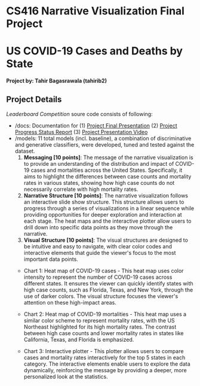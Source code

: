# CS416 Narrative Visualization Final Project
# US COVID-19 Cases and Deaths by State

#### Project by: Tahir Bagasrawala (tahirib2)

## Project Details
*Leaderboard Competition* soure code consists of following:
- /docs: Documentation for (1) [Project Final Presentation](https://github.com/tahirbags/cs410_project_public/blob/main/docs/final-project-slides.pdf) (2) [Project Progress Status Report](https://github.com/tahirbags/cs410_project_public/blob/main/docs/cs410_project_status_report.pdf) (3) [Project Presentation Video]([https://www.youtube.com/watch?v=QKsb__Nze-c](https://github.com/tahirbags/cs410_project_public/blob/main/docs/CS410%20Final%20Demo.mov))
- /models: 11 total models (incl. baseline), a combination of discriminative and generative classifiers, were developed, tuned and tested against the dataset.
  1. **Messaging [10 points]**: The message of the narrative visualization is to provide an understanding of the distribution and impact of COVID-19 cases and mortalities across the United States. Specifically, it aims to highlight the differences between case counts and mortality rates in various states, showing how high case counts do not necessarily correlate with high mortality rates. 
  2. **Narrative Structure [10 points]**: The narrative visualization follows an interactive slide show structure. This structure allows users to progress through a series of visualizations in a linear sequence while providing opportunities for deeper exploration and interaction at each stage. The heat maps and the interactive plotter allow users to drill down into specific data points as they move through the narrative.
  3. **Visual Structure [10 points]**: The visual structures are designed to be intuitive and easy to navigate, with clear color codes and interactive elements that guide the viewer's focus to the most important data points.
  - Chart 1: Heat map of COVID-19 cases - This heat map uses color intensity to represent the number of COVID-19 cases across different states. It ensures the viewer can quickly identify states with high case counts, such as Florida, Texas, and New York, through the use of darker colors. The visual structure focuses the viewer's attention on these high-impact areas.

  - Chart 2: Heat map of COVID-19 mortalities - This heat map uses a similar color scheme to represent mortality rates, with the US Northeast highlighted for its high mortality rates. The contrast between high case counts and lower mortality rates in states like California, Texas, and Florida is emphasized.

  - Chart 3: Interactive plotter - This plotter allows users to compare cases and mortality rates interactively for the top 5 states in each category. The interactive elements enable users to explore the data dynamically, reinforcing the message by providing a deeper, more personalized look at the statistics.
